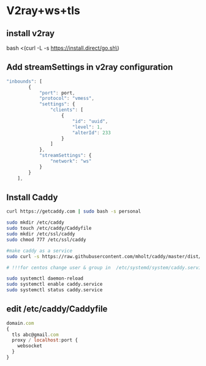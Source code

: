# V2ray+ws+tls

## install v2ray

bash &lt;\(curl -L -s https://install.direct/go.sh\)

## Add streamSettings in v2ray configuration

```javascript
"inbounds": [
		{
			"port": port,
			"protocol": "vmess",
			"settings": {
				"clients": [
					{
						"id": "uuid",
						"level": 1,
						"alterId": 233
					}
				]
			},
			"streamSettings": {
				"network": "ws"
			}
		}
	],
```

## Install Caddy

```bash
curl https://getcaddy.com | sudo bash -s personal

sudo mkdir /etc/caddy
sudo touch /etc/caddy/Caddyfile
sudo mkdir /etc/ssl/caddy
sudo chmod 777 /etc/ssl/caddy

#make caddy as a service
sudo curl -s https://raw.githubusercontent.com/mholt/caddy/master/dist/init/linux-systemd/caddy.service -o /etc/systemd/system/caddy.service

# !!!for centos change user & group in  /etc/systemd/system/caddy.service

sudo systemctl daemon-reload
sudo systemctl enable caddy.service
sudo systemctl status caddy.service


```

## edit /etc/caddy/Caddyfile

```javascript
domain.com
{
  tls abc@gmail.com
  proxy / localhost:port {
    websocket
  }
}

```
